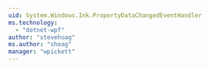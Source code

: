 ```yaml
---
uid: System.Windows.Ink.PropertyDataChangedEventHandler
ms.technology: 
  - "dotnet-wpf"
author: "stevehoag"
ms.author: "shoag"
manager: "wpickett"
---
```

